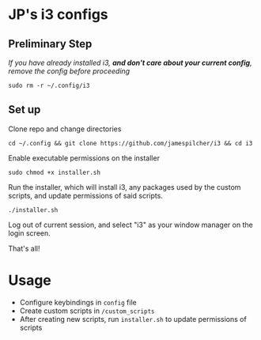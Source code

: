 # JP's i3 configs
## Preliminary Step

*If you have already installed i3, ***and don't care about your current config***, remove the config before proceeding*
```
sudo rm -r ~/.config/i3
```

## Set up




Clone repo and change directories
```
cd ~/.config && git clone https://github.com/jamespilcher/i3 && cd i3
```
Enable executable permissions on the installer
```
sudo chmod +x installer.sh
```
Run the installer, which will install i3, any packages used by the custom scripts, and update permissions of said scripts.

```
./installer.sh
```


Log out of current session, and select "i3" as your window manager on the login screen.

That's all!
# Usage
- Configure keybindings in `config` file
- Create custom scripts in `/custom_scripts`
- After creating new scripts, run `installer.sh` to update permissions of scripts